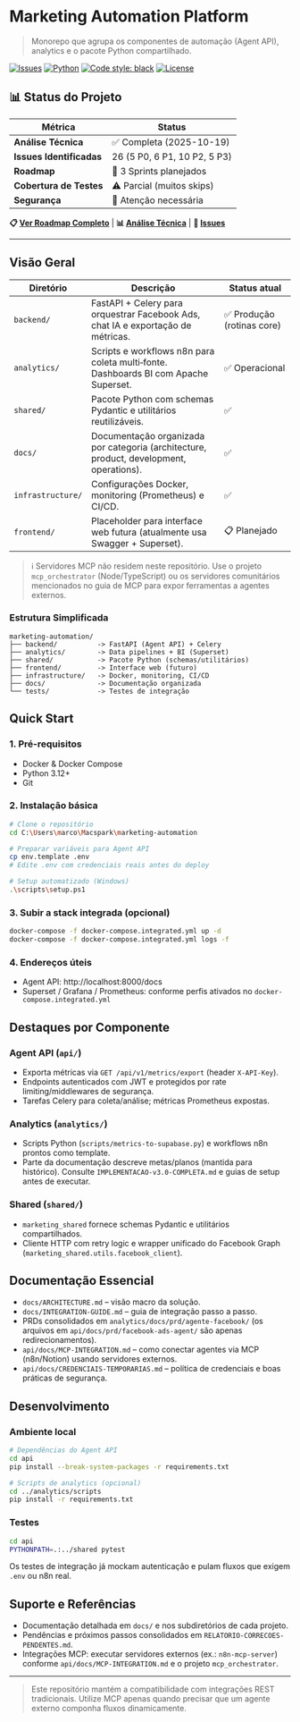 # Marketing Automation Platform

> Monorepo que agrupa os componentes de automação (Agent API), analytics e o pacote Python compartilhado.

[![Issues](https://img.shields.io/github/issues/Marcocardoso28/marketing-automation)](https://github.com/Marcocardoso28/marketing-automation/issues)
[![Python](https://img.shields.io/badge/python-3.12+-blue.svg)](https://www.python.org/downloads/)
[![Code style: black](https://img.shields.io/badge/code%20style-black-000000.svg)](https://github.com/psf/black)
[![License](https://img.shields.io/badge/license-MIT-green.svg)](LICENSE)

## 📊 Status do Projeto

| Métrica | Status |
|---------|--------|
| **Análise Técnica** | ✅ Completa (2025-10-19) |
| **Issues Identificadas** | 26 (5 P0, 6 P1, 10 P2, 5 P3) |
| **Roadmap** | 📅 3 Sprints planejados |
| **Cobertura de Testes** | ⚠️ Parcial (muitos skips) |
| **Segurança** | 🔴 Atenção necessária |

**📋 [Ver Roadmap Completo](./ROADMAP.md)** | **📊 [Análise Técnica](./ANALISE-TECNICA-COMPLETA.md)** | **🐛 [Issues](https://github.com/Marcocardoso28/marketing-automation/issues)**

---

## Visão Geral

| Diretório  | Descrição | Status atual |
|------------|-----------|--------------|
| `backend/`     | FastAPI + Celery para orquestrar Facebook Ads, chat IA e exportação de métricas. | ✅ Produção (rotinas core) |
| `analytics/` | Scripts e workflows n8n para coleta multi‑fonte. Dashboards BI com Apache Superset. | ✅ Operacional |
| `shared/`  | Pacote Python com schemas Pydantic e utilitários reutilizáveis. | ✅ |
| `docs/`    | Documentação organizada por categoria (architecture, product, development, operations). | ✅ |
| `infrastructure/` | Configurações Docker, monitoring (Prometheus) e CI/CD. | ✅ |
| `frontend/` | Placeholder para interface web futura (atualmente usa Swagger + Superset). | 📋 Planejado |

> ℹ️ Servidores MCP não residem neste repositório. Use o projeto `mcp_orchestrator` (Node/TypeScript) ou os servidores comunitários mencionados no guia de MCP para expor ferramentas a agentes externos.

### Estrutura Simplificada

```
marketing-automation/
├── backend/          -> FastAPI (Agent API) + Celery
├── analytics/        -> Data pipelines + BI (Superset)
├── shared/           -> Pacote Python (schemas/utilitários)
├── frontend/         -> Interface web (futuro)
├── infrastructure/   -> Docker, monitoring, CI/CD
├── docs/             -> Documentação organizada
└── tests/            -> Testes de integração
```

## Quick Start

### 1. Pré-requisitos

- Docker & Docker Compose
- Python 3.12+
- Git

### 2. Instalação básica

```bash
# Clone o repositório
cd C:\Users\marco\Macspark\marketing-automation

# Preparar variáveis para Agent API
cp env.template .env
# Edite .env com credenciais reais antes do deploy

# Setup automatizado (Windows)
.\scripts\setup.ps1
```

### 3. Subir a stack integrada (opcional)

```bash
docker-compose -f docker-compose.integrated.yml up -d
docker-compose -f docker-compose.integrated.yml logs -f
```

### 4. Endereços úteis

- Agent API: http://localhost:8000/docs  
- Superset / Grafana / Prometheus: conforme perfis ativados no `docker-compose.integrated.yml`

## Destaques por Componente

### Agent API (`api/`)
- Exporta métricas via `GET /api/v1/metrics/export` (header `X-API-Key`).
- Endpoints autenticados com JWT e protegidos por rate limiting/middlewares de segurança.
- Tarefas Celery para coleta/análise; métricas Prometheus expostas.

### Analytics (`analytics/`)
- Scripts Python (`scripts/metrics-to-supabase.py`) e workflows n8n prontos como template.
- Parte da documentação descreve metas/planos (mantida para histórico). Consulte `IMPLEMENTACAO-v3.0-COMPLETA.md` e guias de setup antes de executar.

### Shared (`shared/`)
- `marketing_shared` fornece schemas Pydantic e utilitários compartilhados.
- Cliente HTTP com retry logic e wrapper unificado do Facebook Graph (`marketing_shared.utils.facebook_client`).

## Documentação Essencial

- `docs/ARCHITECTURE.md` – visão macro da solução.
- `docs/INTEGRATION-GUIDE.md` – guia de integração passo a passo.
- PRDs consolidados em `analytics/docs/prd/agente-facebook/` (os arquivos em `api/docs/prd/facebook-ads-agent/` são apenas redirecionamentos).
- `api/docs/MCP-INTEGRATION.md` – como conectar agentes via MCP (n8n/Notion) usando servidores externos.
- `api/docs/CREDENCIAIS-TEMPORARIAS.md` – política de credenciais e boas práticas de segurança.

## Desenvolvimento

### Ambiente local
```bash
# Dependências do Agent API
cd api
pip install --break-system-packages -r requirements.txt

# Scripts de analytics (opcional)
cd ../analytics/scripts
pip install -r requirements.txt
```

### Testes
```bash
cd api
PYTHONPATH=.:../shared pytest
```
Os testes de integração já mockam autenticação e pulam fluxos que exigem `.env` ou n8n real.

## Suporte e Referências

- Documentação detalhada em `docs/` e nos subdiretórios de cada projeto.
- Pendências e próximos passos consolidados em `RELATORIO-CORRECOES-PENDENTES.md`.
- Integrações MCP: executar servidores externos (ex.: `n8n-mcp-server`) conforme `api/docs/MCP-INTEGRATION.md` e o projeto `mcp_orchestrator`.

---

> Este repositório mantém a compatibilidade com integrações REST tradicionais. Utilize MCP apenas quando precisar que um agente externo componha fluxos dinamicamente.
